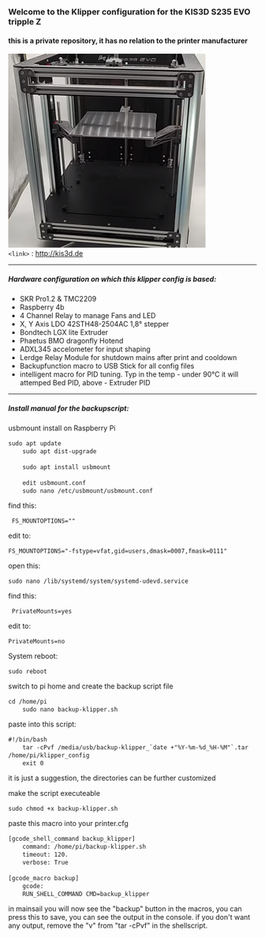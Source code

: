 ### Welcome to the Klipper configuration for the KIS3D S235 EVO tripple Z
#### this is a private repository, it has no relation to the printer manufacturer
![](https://github.com/MarkusNiewoehner/KIS3D_S235_EVO_Klipper/blob/main/images/S235EVO.png)
<br>
`<link>` : <http://kis3d.de>

------------

##### Hardware configuration on which this klipper config is based:
- SKR Pro1.2 & TMC2209
- Raspberry 4b
- 4 Channel Relay to manage Fans and LED
- X, Y Axis LDO 42STH48-2504AC 1,8° stepper
- Bondtech LGX lite Extruder
- Phaetus BMO dragonfly Hotend
- ADXL345 accelometer for input shaping
- Lerdge Relay Module for shutdown mains after print and cooldown
- Backupfunction macro to USB Stick for all config files
- intelligent macro for PID tuning. Typ in the temp - under 90°C it will attemped Bed PID, above - Extruder PID
------------
##### Install manual for the backupscript:
usbmount install on Raspberry Pi


    sudo apt update
        sudo apt dist-upgrade
        
        sudo apt install usbmount
        
        edit usbmount.conf 
        sudo nano /etc/usbmount/usbmount.conf

find this:


     FS_MOUNTOPTIONS=""

edit to:


    FS_MOUNTOPTIONS="-fstype=vfat,gid=users,dmask=0007,fmask=0111"

open this:


    sudo nano /lib/systemd/system/systemd-udevd.service

find this:


     PrivateMounts=yes
edit to:


    PrivateMounts=no
System reboot:


    sudo reboot

switch to pi home and create the  backup script file


    cd /home/pi
        sudo nano backup-klipper.sh
paste into this script:


    #!/bin/bash
        tar -cPvf /media/usb/backup-klipper_`date +"%Y-%m-%d_%H-%M"`.tar /home/pi/klipper_config
        exit 0
it is just a suggestion, the directories can be further customized

make the script executeable


    sudo chmod +x backup-klipper.sh 
paste this macro into your printer.cfg


    [gcode_shell_command backup_klipper]
        command: /home/pi/backup-klipper.sh
        timeout: 120.
        verbose: True
        
    [gcode_macro backup]
        gcode:
        RUN_SHELL_COMMAND CMD=backup_klipper



in mainsail you will now see the "backup" button in the macros, you can press this to save, you can see the output in the console.
if you don't want any output, remove the "v" from "tar -cPvf" in the shellscript.
